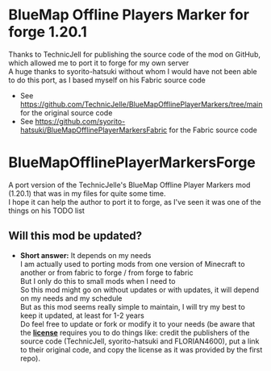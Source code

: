 # BlueMap Offline Players Marker for forge 1.20.1
Thanks to TechnicJell for publishing the source code of the mod on GitHub, which allowed me to port it to forge for my own server\
A huge thanks to syorito-hatsuki without whom I would have not been able to do this port, as I based myself on his Fabric source code
- See https://github.com/TechnicJelle/BlueMapOfflinePlayerMarkers/tree/main for the original source code
- See https://github.com/syorito-hatsuki/BlueMapOfflinePlayerMarkersFabric for the Fabric source code

# BlueMapOfflinePlayerMarkersForge
A port version of the TechnicJelle's BlueMap Offline Player Markers mod (1.20.1) that was in my files for quite some time.\
I hope it can help the author to port it to forge, as I've seen it was one of the things on his TODO list

## Will this mod be updated?
- **Short answer:** It depends on my needs\
I am actually used to porting mods from one version of Minecraft to another or from fabric to forge / from forge to fabric\
But I only do this to small mods when I need to\
So this mod might go on without updates or with updates, it will depend on my needs and my schedule\
But as this mod seems really simple to maintain, I will try my best to keep it updated, at least for 1-2 years\
Do feel free to update or fork or modify it to your needs (be aware that the [**license**](https://github.com/FLORIAN4600/BlueMapOfflinePlayerMarkersForge/blob/main/LICENSE) requires you to do things like: credit the publishers of the source code (TechnicJell, syorito-hatsuki and FLORIAN4600), put a link to their original code, and copy the license as it was provided by the first repo).
